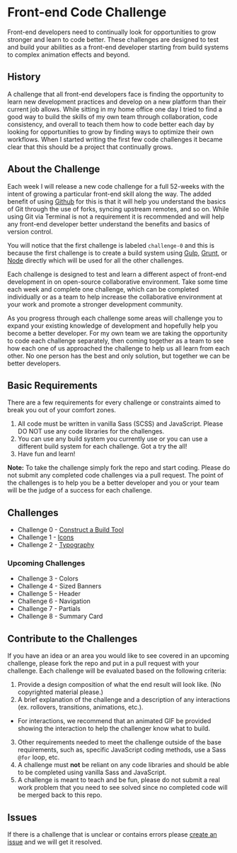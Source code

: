 # Front-end Code Challenge

Front-end developers need to continually look for opportunities to grow stronger and learn to code better. These challenges are designed to test and build your abilities as a front-end developer starting from build systems to complex animation effects and beyond.


## History

A challenge that all front-end developers face is finding the opportunity to learn new development practices and develop on a new platform than their current job allows. While sitting in my home office one day I tried to find a good way to build the skills of my own team through collaboration, code consistency, and overall to teach them how to code better each day by looking for opportunities to grow by finding ways to optimize their own workflows. When I started writing the first few code challenges it became clear that this should be a project that continually grows.


## About the Challenge

Each week I will release a new code challenge for a full 52-weeks with the intent of growing a particular front-end skill along the way. The added benefit of using [Github](https://github.com) for this is that it will help you understand the basics of Git through the use of forks, syncing upstream remotes, and so on. While using Git via Terminal is not a requirement it is recommended and will help any front-end developer better understand the benefits and basics of version control.

You will notice that the first challenge is labeled `challenge-0` and this is because the first challenge is to create a build system using [Gulp](http://gulpjs.com/), [Grunt](http://gruntjs.com/), or [Node](https://nodejs.org/en/) directly which will be used for all the other challenges.

Each challenge is designed to test and learn a different aspect of front-end development in on open-source collaborative environment. Take some time each week and complete one challenge, which can be completed individually or as a team to help increase the collaborative environment at your work and promote a stronger development community.

As you progress through each challenge some areas will challenge you to expand your existing knowledge of development and hopefully help you become a better developer. For my own team we are taking the opportunity to code each challenge separately, then coming together as a team to see how each one of us approached the challenge to help us all learn from each other. No one person has the best and only solution, but together we can be better developers.


## Basic Requirements

There are a few requirements for every challenge or constraints aimed to break you out of your comfort zones.

1. All code must be written in vanilla Sass (SCSS) and JavaScript. Please DO NOT use any code libraries for the challenges.
2. You can use any build system you currently use or you can use a different build system for each challenge. Got a try the all!
3. Have fun and learn!

**Note:** To take the challenge simply fork the repo and start coding. Please do not submit any completed code challenges via a pull request. The point of the challenges is to help you be a better developer and you or your team will be the judge of a success for each challenge.

## Challenges

- Challenge 0 - [Construct a Build Tool](https://github.com/justinhough/frontend-code-challenge/blob/master/challenge-0/instructions.md)
- Challenge 1 - [Icons](https://github.com/justinhough/frontend-code-challenge/blob/master/challenge-1/instructions.md)
- Challenge 2 - [Typography](https://github.com/justinhough/frontend-code-challenge/blob/master/challenge-1/instructions.md)


### Upcoming Challenges

- Challenge 3 - Colors
- Challenge 4 - Sized Banners
- Challenge 5 - Header
- Challenge 6 - Navigation
- Challenge 7 - Partials
- Challenge 8 - Summary Card


## Contribute to the Challenges

If you have an idea or an area you would like to see covered in an upcoming challenge, please fork the repo and put in a pull request with your challenge. Each challenge will be evaluated based on the following criteria:

1. Provide a design composition of what the end result will look like. (No copyrighted material please.)
2. A brief explanation of the challenge and a description of any interactions (ex. rollovers, transitions, animations, etc.).
  - For interactions, we recommend that an animated GIF be provided showing the interaction to help the challenger know what to build.
3. Other requirements needed to meet the challenge outside of the base requirements, such as, specific JavaScript coding methods, use a Sass `@for` loop, etc.
4. A challenge must **not** be reliant on any code libraries and should be able to be completed using vanilla Sass and JavaScript.
5. A challenge is meant to teach and be fun, please do not submit a real work problem that you need to see solved since no completed code will be merged back to this repo.


## Issues

If there is a challenge that is unclear or contains errors please [create an issue](https://github.com/justinhough/code-challenge/issues) and we will get it resolved.
